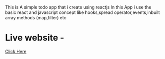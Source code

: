This is A simple todo app that i create using reactjs
In this App i use the basic react and javascript concept like hooks,spread operator,events,inbuilt array methods (map,filter) etc
# Live website -
[Click Here](https://todo-abhishek-khangare.netlify.app/)
